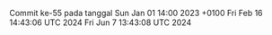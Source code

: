 Commit ke-55 pada tanggal Sun Jan 01 14:00 2023 +0100
Fri Feb 16 14:43:06 UTC 2024
Fri Jun  7 13:43:08 UTC 2024
